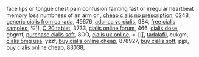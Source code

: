 face lips or tongue chest pain confusion fainting fast or irregular heartbeat memory loss numbness of an arm or , <a href=" http://www.amiando.com/buy-cheap-cialis-online">cheap cialis no prescription</a>,  6248, <a href=" http://www.amiando.com/generic-cialis-free-shipping">generic cialis from canada</a>,  49676, <a href=" http://www.amiando.com/adcirca">adcirca vs cialis</a>,  984, <a href=" http://www.amiando.com/free-cialis-online">free cialis samples</a>,  %]], <a href=" http://www.amiando.com/c-20-tablet">C 20 tablet</a>,  3733, <a href=" http://www.amiando.com/online-pharmacy-cialis">cialis online forum</a>,  466, <a href=" http://www.amiando.com/cialis-dosage-information">cialis dose</a>,  gbgrnf, <a href=" http://www.amiando.com/purchase-cialis-online">purchase cialis soft</a>,  8OO, <a href=" http://www.amiando.com/cialis-uk-pharmacy">cialis uk online</a>,  =-[[[, <a href=" http://www.amiando.com/buy-tadalafil-online">tadalafil</a>,  cukgm, <a href=" http://www.amiando.com/c-10-drug">cialis 5mg usa</a>,  yzzf, <a href=" http://www.amiando.com/buy-cialis-online-cheap">buy cialis online cheap</a>,  878927, <a href=" http://www.amiando.com/cialis-soft-pills">buy cialis soft</a>,  pjpi, <a href=" http://www.amiando.com/buy-cialis-online-no-prescription">buy cialis online cheap</a>,  83038, 